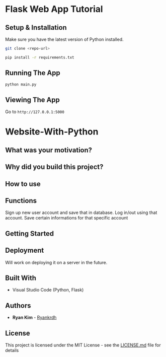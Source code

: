 # Flask Web App Tutorial

## Setup & Installation

Make sure you have the latest version of Python installed.

```bash
git clone <repo-url>
```

```bash
pip install -r requirements.txt
```

## Running The App

```bash
python main.py
```

## Viewing The App

Go to `http://127.0.0.1:5000`

# Website-With-Python

## What was your motivation?

## Why did you build this project?

## How to use

## Functions

Sign up new user account and save that in database.
Log in/out using that account.
Save certain informations for that specific account

## Getting Started

## Deployment

Will work on deploying it on a server in the future.

## Built With

- Visual Studio Code (Python, Flask)

## Authors

- **Ryan Kim** - [Ryankrdh](https://github.com/ryankrdh)

## License

This project is licensed under the MIT License - see the [LICENSE.md](LICENSE.md) file for details
